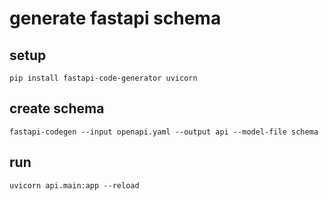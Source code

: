 # generate fastapi schema

## setup

```shell
pip install fastapi-code-generator uvicorn
```

## create schema

```shell
fastapi-codegen --input openapi.yaml --output api --model-file schema
```

## run

```shell
uvicorn api.main:app --reload
```
